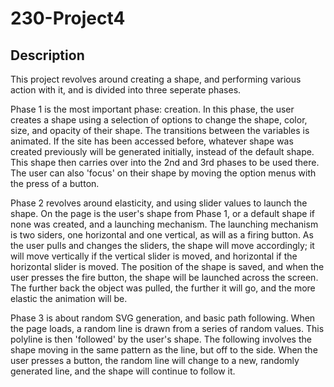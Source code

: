 # 230-Project4
## Description 
This project revolves around creating a shape, and performing various action with it, and is divided into three seperate phases.

Phase 1 is the most important phase: creation. In this phase, the user creates a shape using a selection of options to change the shape, color, size, and opacity of their shape. The transitions between the variables is animated. If the site has been accessed before, whatever shape was created previously will be generated initially, instead of the default shape. This shape then carries over into the 2nd and 3rd phases to be used there. The user can also 'focus' on their shape by moving the option menus with the press of a button.

Phase 2 revolves around elasticity, and using slider values to launch the shape. On the page is the user's shape from Phase 1, or a default shape if none was created, and a launching mechanism. The launching mechanism is two siders, one horizontal and one vertical, as will as a firing button. As the user pulls and changes the sliders, the shape will move accordingly; it will move vertically if the vertical slider is moved, and horizontal if the horizontal slider is moved. The position of the shape is saved, and when the user presses the fire button, the shape will be launched across the screen. The further back the object was pulled, the further it will go, and the more elastic the animation will be. 

Phase 3 is about random SVG generation, and basic path following. When the page loads, a random line is drawn from a series of random values. This polyline is then 'followed' by the user's shape. The following involves the shape moving in the same pattern as the line, but off to the side. When the user presses a button, the random line will change to a new, randomly generated line, and the shape will continue to follow it.
